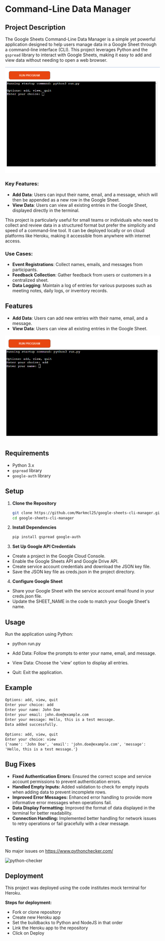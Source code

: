 # Command-Line Data Manager


## Project Description

The Google Sheets Command-Line Data Manager is a simple yet powerful application designed to help users manage data in a Google Sheet through a command-line interface (CLI). This project leverages Python and the `gspread` library to interact with Google Sheets, making it easy to add and view data without needing to open a web browser.

![python-readme1.png](images/python-readme1.png)

### Key Features:
- **Add Data**: Users can input their name, email, and a message, which will then be appended as a new row in the Google Sheet.
- **View Data**: Users can view all existing entries in the Google Sheet, displayed directly in the terminal.

This project is particularly useful for small teams or individuals who need to collect and review data in a structured format but prefer the simplicity and speed of a command-line tool. It can be deployed locally or on cloud platforms like Heroku, making it accessible from anywhere with internet access.

### Use Cases:
- **Event Registrations**: Collect names, emails, and messages from participants.
- **Feedback Collection**: Gather feedback from users or customers in a centralized sheet.
- **Data Logging**: Maintain a log of entries for various purposes such as meeting notes, daily logs, or inventory records.


## Features

- **Add Data**: Users can add new entries with their name, email, and a message.
- **View Data**: Users can view all existing entries in the Google Sheet.

![python-readme2](images/python-readme2.png)

## Requirements

- Python 3.x
- `gspread` library
- `google-auth` library

## Setup

1. **Clone the Repository**

   ```bash
   git clone https://github.com/Markmcl25/google-sheets-cli-manager.git
   cd google-sheets-cli-manager

2. **Install Dependencies**

    ```bash  
    pip install gspread google-auth

3.  **Set Up Google API Credentials**   

- Create a project in the Google Cloud Console.
- Enable the Google Sheets API and Google Drive API.
- Create service account credentials and download the JSON key file.
- Save the JSON key file as creds.json in the project directory.

4.  **Configure Google Sheet**

- Share your Google Sheet with the service account email found in your creds.json file.
- Update the SHEET_NAME in the code to match your Google Sheet's name.

## Usage

Run the application using Python:
- python run.py

- Add Data: Follow the prompts to enter your name, email, and message.
- View Data: Choose the 'view' option to display all entries.
- Quit: Exit the application.

## Example

````
Options: add, view, quit
Enter your choice: add
Enter your name: John Doe
Enter your email: john.doe@example.com
Enter your message: Hello, this is a test message.
Data added successfully.

Options: add, view, quit
Enter your choice: view
{'name': 'John Doe', 'email': 'john.doe@example.com', 'message': 'Hello, this is a test message.'}
````

## Bug Fixes

- **Fixed Authentication Errors:** Ensured the correct scope and service account permissions to prevent authentication errors.
- **Handled Empty Inputs:** Added validation to check for empty inputs when adding data to prevent incomplete rows.
- **Improved Error Messages:** Enhanced error handling to provide more informative error messages when operations fail.
- **Data Display Formatting:** Improved the format of data displayed in the terminal for better readability.
- **Connection Handling:** Implemented better handling for network issues to retry operations or fail gracefully with a clear message.


## Testing

No major issues on https://www.pythonchecker.com/

![python-checker](images/python-checker.png)


## Deployment

This project was deployed using the code institutes mock terminal for Heroku.

**Steps for deployment:**

- Fork or clone repository
- Create new Heroku app
- Set the buildbacks to Python and NodeJS in that order
- Link the Heroku app to the repository
- Click on Deploy


